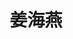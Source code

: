 ---
# Display name

title: 姜海燕
user_groups: ["Graduated Ph.D Students"]



organizations:
- name: 2002-2006 

Interests:
- Mathematical theory of non-equilibrium Green function in MOSFET

---